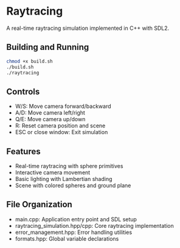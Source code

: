 # Raytracing

A real-time raytracing simulation implemented in C++ with SDL2.

## Building and Running
```bash
chmod +x build.sh
./build.sh
./raytracing
```

## Controls
- W/S: Move camera forward/backward
- A/D: Move camera left/right  
- Q/E: Move camera up/down
- R: Reset camera position and scene
- ESC or close window: Exit simulation

## Features
- Real-time raytracing with sphere primitives
- Interactive camera movement
- Basic lighting with Lambertian shading
- Scene with colored spheres and ground plane

## File Organization
- main.cpp: Application entry point and SDL setup
- raytracing_simulation.hpp/cpp: Core raytracing implementation  
- error_management.hpp: Error handling utilities
- formats.hpp: Global variable declarations
